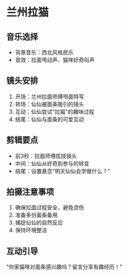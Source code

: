 # 兰州拉猫

## 音乐选择
- 背景音乐：西北风格民乐
- 音效：拉面甩动声、猫咪好奇叫声

## 镜头安排
1. 开场：兰州拉面师傅甩面特写
2. 转场：仙仙被面条吸引的镜头
3. 互动：仙仙尝试"拉猫"的趣味过程
4. 结尾：仙仙与面条的可爱互动

## 剪辑要点
- 前3秒：拉面师傅炫技镜头
- 中间：仙仙从好奇到参与的转变
- 结尾：设置悬念"明天仙仙会学做什么？"

## 拍摄注意事项
1. 确保拉面过程安全，避免烫伤
2. 准备多份面条备用
3. 捕捉仙仙的自然反应
4. 保持环境整洁

## 互动引导
"你家猫咪对面条感兴趣吗？留言分享有趣经历！"

